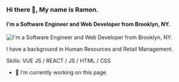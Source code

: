 <!-- <img height="350" width="100%" src="https://cdn.pixabay.com/photo/2016/09/29/13/08/planet-1702788_1280.jpg">

### Hello Traveler 👋 <br>
### I'm Ramon and Welcome to my Github. <br>
#### I'm a Software Developer, with a background in Human Resources and Retail Management  <br>

*Currently working on: Dark Magic Player <br>

*Currently Learning: React-Native<br>
*Looking for: I'm looking to work with folks on projects, that can be as part of a role or as a learning experience.<br>
How to reach me 📫 <br>
&nbsp;&nbsp;&nbsp;&nbsp;&nbsp;&nbsp;&nbsp;&nbsp;&nbsp;&nbsp; [Email](ramon.l.echeverria@gmail.com) <br>
&nbsp;&nbsp;&nbsp;&nbsp;&nbsp;&nbsp;&nbsp;&nbsp;&nbsp;&nbsp; [LinkedIn](https://www.linkedin.com/in/ramon-echeverria/)

⚡ Fun facts:<br>
*English is not my first Language<br>
*I'm an avid RPG Player <br> -->

### Hi there 👋, My name is Ramon.

#### I'm a Software Engineer and Web Developer from Brooklyn, NY.

![I'm a Software Engineer and Web Developer from Brooklyn, NY.](https://cdn.pixabay.com/photo/2020/10/04/21/58/steampunk-5627683_960_720.png)

I have a background in Human Resources and Retail Management.

Skills: VUE JS / REACT / JS / HTML / CSS

- 🔭 I’m currently working on this page.
